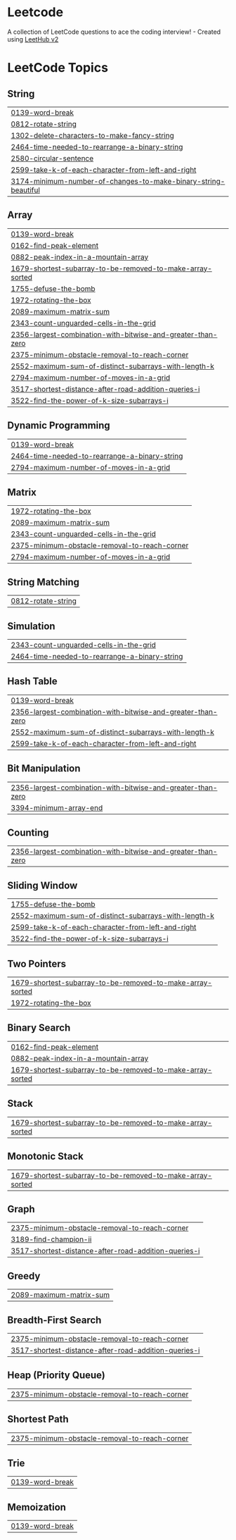 # Leetcode
A collection of LeetCode questions to ace the coding interview! - Created using [LeetHub v2](https://github.com/arunbhardwaj/LeetHub-2.0)

<!---LeetCode Topics Start-->
# LeetCode Topics
## String
|  |
| ------- |
| [0139-word-break](https://github.com/yashwingahlawat/Leetcode/tree/master/0139-word-break) |
| [0812-rotate-string](https://github.com/yashwingahlawat/Leetcode/tree/master/0812-rotate-string) |
| [1302-delete-characters-to-make-fancy-string](https://github.com/yashwingahlawat/Leetcode/tree/master/1302-delete-characters-to-make-fancy-string) |
| [2464-time-needed-to-rearrange-a-binary-string](https://github.com/yashwingahlawat/Leetcode/tree/master/2464-time-needed-to-rearrange-a-binary-string) |
| [2580-circular-sentence](https://github.com/yashwingahlawat/Leetcode/tree/master/2580-circular-sentence) |
| [2599-take-k-of-each-character-from-left-and-right](https://github.com/yashwingahlawat/Leetcode/tree/master/2599-take-k-of-each-character-from-left-and-right) |
| [3174-minimum-number-of-changes-to-make-binary-string-beautiful](https://github.com/yashwingahlawat/Leetcode/tree/master/3174-minimum-number-of-changes-to-make-binary-string-beautiful) |
## Array
|  |
| ------- |
| [0139-word-break](https://github.com/yashwingahlawat/Leetcode/tree/master/0139-word-break) |
| [0162-find-peak-element](https://github.com/yashwingahlawat/Leetcode/tree/master/0162-find-peak-element) |
| [0882-peak-index-in-a-mountain-array](https://github.com/yashwingahlawat/Leetcode/tree/master/0882-peak-index-in-a-mountain-array) |
| [1679-shortest-subarray-to-be-removed-to-make-array-sorted](https://github.com/yashwingahlawat/Leetcode/tree/master/1679-shortest-subarray-to-be-removed-to-make-array-sorted) |
| [1755-defuse-the-bomb](https://github.com/yashwingahlawat/Leetcode/tree/master/1755-defuse-the-bomb) |
| [1972-rotating-the-box](https://github.com/yashwingahlawat/Leetcode/tree/master/1972-rotating-the-box) |
| [2089-maximum-matrix-sum](https://github.com/yashwingahlawat/Leetcode/tree/master/2089-maximum-matrix-sum) |
| [2343-count-unguarded-cells-in-the-grid](https://github.com/yashwingahlawat/Leetcode/tree/master/2343-count-unguarded-cells-in-the-grid) |
| [2356-largest-combination-with-bitwise-and-greater-than-zero](https://github.com/yashwingahlawat/Leetcode/tree/master/2356-largest-combination-with-bitwise-and-greater-than-zero) |
| [2375-minimum-obstacle-removal-to-reach-corner](https://github.com/yashwingahlawat/Leetcode/tree/master/2375-minimum-obstacle-removal-to-reach-corner) |
| [2552-maximum-sum-of-distinct-subarrays-with-length-k](https://github.com/yashwingahlawat/Leetcode/tree/master/2552-maximum-sum-of-distinct-subarrays-with-length-k) |
| [2794-maximum-number-of-moves-in-a-grid](https://github.com/yashwingahlawat/Leetcode/tree/master/2794-maximum-number-of-moves-in-a-grid) |
| [3517-shortest-distance-after-road-addition-queries-i](https://github.com/yashwingahlawat/Leetcode/tree/master/3517-shortest-distance-after-road-addition-queries-i) |
| [3522-find-the-power-of-k-size-subarrays-i](https://github.com/yashwingahlawat/Leetcode/tree/master/3522-find-the-power-of-k-size-subarrays-i) |
## Dynamic Programming
|  |
| ------- |
| [0139-word-break](https://github.com/yashwingahlawat/Leetcode/tree/master/0139-word-break) |
| [2464-time-needed-to-rearrange-a-binary-string](https://github.com/yashwingahlawat/Leetcode/tree/master/2464-time-needed-to-rearrange-a-binary-string) |
| [2794-maximum-number-of-moves-in-a-grid](https://github.com/yashwingahlawat/Leetcode/tree/master/2794-maximum-number-of-moves-in-a-grid) |
## Matrix
|  |
| ------- |
| [1972-rotating-the-box](https://github.com/yashwingahlawat/Leetcode/tree/master/1972-rotating-the-box) |
| [2089-maximum-matrix-sum](https://github.com/yashwingahlawat/Leetcode/tree/master/2089-maximum-matrix-sum) |
| [2343-count-unguarded-cells-in-the-grid](https://github.com/yashwingahlawat/Leetcode/tree/master/2343-count-unguarded-cells-in-the-grid) |
| [2375-minimum-obstacle-removal-to-reach-corner](https://github.com/yashwingahlawat/Leetcode/tree/master/2375-minimum-obstacle-removal-to-reach-corner) |
| [2794-maximum-number-of-moves-in-a-grid](https://github.com/yashwingahlawat/Leetcode/tree/master/2794-maximum-number-of-moves-in-a-grid) |
## String Matching
|  |
| ------- |
| [0812-rotate-string](https://github.com/yashwingahlawat/Leetcode/tree/master/0812-rotate-string) |
## Simulation
|  |
| ------- |
| [2343-count-unguarded-cells-in-the-grid](https://github.com/yashwingahlawat/Leetcode/tree/master/2343-count-unguarded-cells-in-the-grid) |
| [2464-time-needed-to-rearrange-a-binary-string](https://github.com/yashwingahlawat/Leetcode/tree/master/2464-time-needed-to-rearrange-a-binary-string) |
## Hash Table
|  |
| ------- |
| [0139-word-break](https://github.com/yashwingahlawat/Leetcode/tree/master/0139-word-break) |
| [2356-largest-combination-with-bitwise-and-greater-than-zero](https://github.com/yashwingahlawat/Leetcode/tree/master/2356-largest-combination-with-bitwise-and-greater-than-zero) |
| [2552-maximum-sum-of-distinct-subarrays-with-length-k](https://github.com/yashwingahlawat/Leetcode/tree/master/2552-maximum-sum-of-distinct-subarrays-with-length-k) |
| [2599-take-k-of-each-character-from-left-and-right](https://github.com/yashwingahlawat/Leetcode/tree/master/2599-take-k-of-each-character-from-left-and-right) |
## Bit Manipulation
|  |
| ------- |
| [2356-largest-combination-with-bitwise-and-greater-than-zero](https://github.com/yashwingahlawat/Leetcode/tree/master/2356-largest-combination-with-bitwise-and-greater-than-zero) |
| [3394-minimum-array-end](https://github.com/yashwingahlawat/Leetcode/tree/master/3394-minimum-array-end) |
## Counting
|  |
| ------- |
| [2356-largest-combination-with-bitwise-and-greater-than-zero](https://github.com/yashwingahlawat/Leetcode/tree/master/2356-largest-combination-with-bitwise-and-greater-than-zero) |
## Sliding Window
|  |
| ------- |
| [1755-defuse-the-bomb](https://github.com/yashwingahlawat/Leetcode/tree/master/1755-defuse-the-bomb) |
| [2552-maximum-sum-of-distinct-subarrays-with-length-k](https://github.com/yashwingahlawat/Leetcode/tree/master/2552-maximum-sum-of-distinct-subarrays-with-length-k) |
| [2599-take-k-of-each-character-from-left-and-right](https://github.com/yashwingahlawat/Leetcode/tree/master/2599-take-k-of-each-character-from-left-and-right) |
| [3522-find-the-power-of-k-size-subarrays-i](https://github.com/yashwingahlawat/Leetcode/tree/master/3522-find-the-power-of-k-size-subarrays-i) |
## Two Pointers
|  |
| ------- |
| [1679-shortest-subarray-to-be-removed-to-make-array-sorted](https://github.com/yashwingahlawat/Leetcode/tree/master/1679-shortest-subarray-to-be-removed-to-make-array-sorted) |
| [1972-rotating-the-box](https://github.com/yashwingahlawat/Leetcode/tree/master/1972-rotating-the-box) |
## Binary Search
|  |
| ------- |
| [0162-find-peak-element](https://github.com/yashwingahlawat/Leetcode/tree/master/0162-find-peak-element) |
| [0882-peak-index-in-a-mountain-array](https://github.com/yashwingahlawat/Leetcode/tree/master/0882-peak-index-in-a-mountain-array) |
| [1679-shortest-subarray-to-be-removed-to-make-array-sorted](https://github.com/yashwingahlawat/Leetcode/tree/master/1679-shortest-subarray-to-be-removed-to-make-array-sorted) |
## Stack
|  |
| ------- |
| [1679-shortest-subarray-to-be-removed-to-make-array-sorted](https://github.com/yashwingahlawat/Leetcode/tree/master/1679-shortest-subarray-to-be-removed-to-make-array-sorted) |
## Monotonic Stack
|  |
| ------- |
| [1679-shortest-subarray-to-be-removed-to-make-array-sorted](https://github.com/yashwingahlawat/Leetcode/tree/master/1679-shortest-subarray-to-be-removed-to-make-array-sorted) |
## Graph
|  |
| ------- |
| [2375-minimum-obstacle-removal-to-reach-corner](https://github.com/yashwingahlawat/Leetcode/tree/master/2375-minimum-obstacle-removal-to-reach-corner) |
| [3189-find-champion-ii](https://github.com/yashwingahlawat/Leetcode/tree/master/3189-find-champion-ii) |
| [3517-shortest-distance-after-road-addition-queries-i](https://github.com/yashwingahlawat/Leetcode/tree/master/3517-shortest-distance-after-road-addition-queries-i) |
## Greedy
|  |
| ------- |
| [2089-maximum-matrix-sum](https://github.com/yashwingahlawat/Leetcode/tree/master/2089-maximum-matrix-sum) |
## Breadth-First Search
|  |
| ------- |
| [2375-minimum-obstacle-removal-to-reach-corner](https://github.com/yashwingahlawat/Leetcode/tree/master/2375-minimum-obstacle-removal-to-reach-corner) |
| [3517-shortest-distance-after-road-addition-queries-i](https://github.com/yashwingahlawat/Leetcode/tree/master/3517-shortest-distance-after-road-addition-queries-i) |
## Heap (Priority Queue)
|  |
| ------- |
| [2375-minimum-obstacle-removal-to-reach-corner](https://github.com/yashwingahlawat/Leetcode/tree/master/2375-minimum-obstacle-removal-to-reach-corner) |
## Shortest Path
|  |
| ------- |
| [2375-minimum-obstacle-removal-to-reach-corner](https://github.com/yashwingahlawat/Leetcode/tree/master/2375-minimum-obstacle-removal-to-reach-corner) |
## Trie
|  |
| ------- |
| [0139-word-break](https://github.com/yashwingahlawat/Leetcode/tree/master/0139-word-break) |
## Memoization
|  |
| ------- |
| [0139-word-break](https://github.com/yashwingahlawat/Leetcode/tree/master/0139-word-break) |
<!---LeetCode Topics End-->